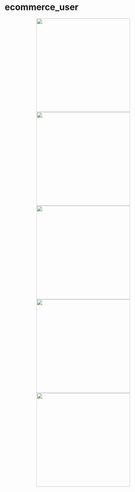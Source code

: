 
# ecommerce_user

<p align="center">
  <img src="https://github.com/user-attachments/assets/c011790c-ea68-437b-8818-dd4278cc94c2" width="300">
  <img src="https://github.com/user-attachments/assets/5ca7ce38-75d7-4e82-ad05-9056f5ae2c70" width="300">
  <img src="https://github.com/user-attachments/assets/d08c45dd-a725-45a7-9d06-4fe6b984a368" width="300">
  <img src="https://github.com/user-attachments/assets/1ec8b2e6-24dc-4cee-b2c1-dbf321bccc8e" width="300">
  <img src="https://github.com/user-attachments/assets/e6d2d38a-a5bb-420d-af98-c4d7f708649f" width="300">
</p>
